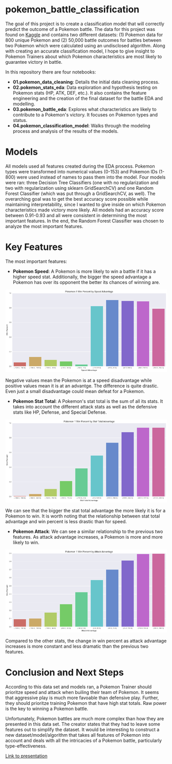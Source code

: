 # pokemon_battle_classification

The goal of this project is to create a classification model that will correctly predict the outcome of a Pokemon battle. The data for this project was found on [Kaggle](https://www.kaggle.com/terminus7/pokemon-challenge) and contains two different datasets: (1) Pokemon data for 800 unique Pokemon and (2) 50,000 battle outcomes for battles between two Pokemon which were calculated using an undisclosed algorithm. Along with creating an accurate classification model, I hope to give insight to Pokemon Trainers about which Pokemon characteristics are most likely to guarantee victory in battle. 

In this repository there are four notebooks:
  * **01.pokemon_data_cleaning**: Details the initial data cleaning process.
  * **02.pokemon_stats_eda**: Data exploration and hypothesis testing on Pokemon stats (HP, ATK, DEF, etc.). It also contains the feature engineering and the creation of the final dataset for the battle EDA and modelling. 
  * **03.pokemon_battle_eda**: Explores what characteristics are likely to contribute to a Pokemon's victory. It focuses on Pokemon types and status.
  * **04.pokemon_classification_model**: Walks through the modeling process and analysis of the results of the models. 
 
 # Models
 
All models used all features created during the EDA process. Pokemon types were transformed into numerical values (0-153) and Pokemon IDs (1-800) were used instead of names to pass them into the model. Four models were ran: three Decision Tree Classifiers (one with no regularization and two with regularization using sklearn GridSearchCV) and one Random Forest Classifier (which was put through a GridSearchCV, as well). The overarching goal was to get the best accuracy score possible while maintaining interpretability, since I wanted to give inside on which Pokemon characteristics made victory more likely. All models had an accuracy score between 0.91-0.93 and all were consistent in determining the most important features. In the end, the Random Forest Classifier was chosen to analyze the most important features. 

# Key Features

The most important features:

  * **Pokemon Speed**: A Pokemon is more likely to win a battle if it has a higher speed stat. Additionally, the bigger the speed advantage a Pokemon has over its opponent the better its chances of winning are. 
  
  ![Image](images/wins_by_speed_advantage.png)
  
  Negative values mean the Pokemon is at a speed disadvantage while positive values mean it is at an advantge. The difference is quite drastic. Even just a small disadvantage could mean defeat for a Pokemon. 
  
  * **Pokemon Stat Total**: A Pokemon's stat total is the sum of all its stats. It takes into account the different attack stats as well as the defensive stats like HP, Defense, and Special Defense. 
  
  ![Image](images/wins_by_stat_advantage.png)
  
  We can see that the bigger the stat total advantage the more likely it is for a Pokemon to win. It is worth noting that the relationship between stat total advantage and win percent is less drastic than for speed. 
  
  * **Pokemon Attack**: We can see a similar relationship to the previous two features. As attack advantage increases, a Pokemon is more and more likely to win. 
  
  ![Image](images/wins_by_attack_advantage.png)
  
  Compared to the other stats, the change in win percent as attack advantage increases is more constant and less dramatic than the previous two features. 
  
# Conclusion and Next Steps

According to this data set and models ran, a Pokemon Trainer should prioritze speed and attack when builing their team of Pokemon. It seems that aggressive play is much more favoable than defensive play. Further, they should prioritze training Pokemon that have high stat totals. Raw power is the key to winning a Pokemon battle. 

Unfortunately, Pokemon battles are much more complex than how they are presented in this data set. The creator states that they had to leave some features out to simplify the dataset. It would be interesting to construct a new dataset/model/algorithm that takes all features of Pokemon into account and deals with all the intricacies of a Pokemon battle, particularly type-effectiveness. 
  
[Link to presentation](https://docs.google.com/presentation/d/1Gj3s9QWVZQ1YGxQB7lmrdw2InCuIb2Ab5dliz_U9zTU/edit?usp=sharing)
